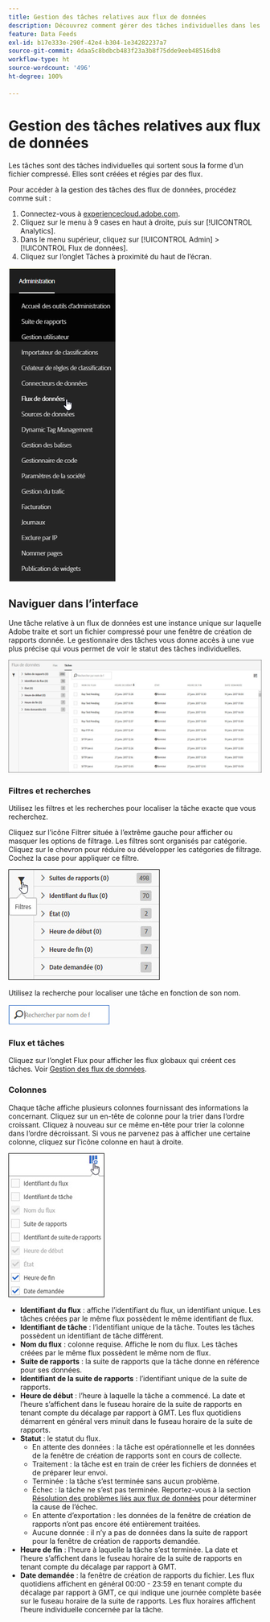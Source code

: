 ```yaml
---
title: Gestion des tâches relatives aux flux de données
description: Découvrez comment gérer des tâches individuelles dans les flux de données.
feature: Data Feeds
exl-id: b17e333e-290f-42e4-b304-1e34282237a7
source-git-commit: 4daa5c8bdbcb483f23a3b8f75dde9eeb48516db8
workflow-type: ht
source-wordcount: '496'
ht-degree: 100%

---
```


# Gestion des tâches relatives aux flux de données

Les tâches sont des tâches individuelles qui sortent sous la forme d’un fichier compressé. Elles sont créées et régies par des flux.

Pour accéder à la gestion des tâches des flux de données, procédez comme suit :

1. Connectez-vous à [experiencecloud.adobe.com](https://experiencecloud.adobe.com).
2. Cliquez sur le menu à 9 cases en haut à droite, puis sur [!UICONTROL Analytics].
3. Dans le menu supérieur, cliquez sur [!UICONTROL Admin] > [!UICONTROL Flux de données].
4. Cliquez sur l’onglet Tâches à proximité du haut de l’écran.

![Menu du flux de données](assets/AdminMenu.png)

## Naviguer dans l’interface

Une tâche relative à un flux de données est une instance unique sur laquelle Adobe traite et sort un fichier compressé pour une fenêtre de création de rapports donnée. Le gestionnaire des tâches vous donne accès à une vue plus précise qui vous permet de voir le statut des tâches individuelles.

![Tâches](assets/jobs.jpg)

### Filtres et recherches

Utilisez les filtres et les recherches pour localiser la tâche exacte que vous recherchez.

Cliquez sur l’icône Filtrer située à l’extrême gauche pour afficher ou masquer les options de filtrage. Les filtres sont organisés par catégorie. Cliquez sur le chevron pour réduire ou développer les catégories de filtrage. Cochez la case pour appliquer ce filtre.

![Filtrer](assets/jobs-filter.jpg)

Utilisez la recherche pour localiser une tâche en fonction de son nom.

![Recherche](assets/search.jpg)

### Flux et tâches

Cliquez sur l’onglet Flux pour afficher les flux globaux qui créent ces tâches. Voir [Gestion des flux de données](df-manage-feeds.md).

### Colonnes

Chaque tâche affiche plusieurs colonnes fournissant des informations la concernant. Cliquez sur un en-tête de colonne pour la trier dans l’ordre croissant. Cliquez à nouveau sur ce même en-tête pour trier la colonne dans l’ordre décroissant. Si vous ne parvenez pas à afficher une certaine colonne, cliquez sur l’icône colonne en haut à droite.

![Icône Colonne](assets/job-cols.jpg)

* **Identifiant du flux** : affiche l’identifiant du flux, un identifiant unique. Les tâches créées par le même flux possèdent le même identifiant de flux.
* **Identifiant de tâche** : l’identifiant unique de la tâche. Toutes les tâches possèdent un identifiant de tâche différent.
* **Nom du flux** : colonne requise. Affiche le nom du flux. Les tâches créées par le même flux possèdent le même nom de flux.
* **Suite de rapports** : la suite de rapports que la tâche donne en référence pour ses données.
* **Identifiant de la suite de rapports** : l’identifiant unique de la suite de rapports.
* **Heure de début** : l’heure à laquelle la tâche a commencé. La date et l’heure s’affichent dans le fuseau horaire de la suite de rapports en tenant compte du décalage par rapport à GMT. Les flux quotidiens démarrent en général vers minuit dans le fuseau horaire de la suite de rapports.
* **Statut** : le statut du flux.
   * En attente des données : la tâche est opérationnelle et les données de la fenêtre de création de rapports sont en cours de collecte.
   * Traitement : la tâche est en train de créer les fichiers de données et de préparer leur envoi.
   * Terminée : la tâche s’est terminée sans aucun problème.
   * Échec : la tâche ne s’est pas terminée. Reportez-vous à la section [Résolution des problèmes liés aux flux de données](troubleshooting.md) pour déterminer la cause de l’échec.
   * En attente d’exportation : les données de la fenêtre de création de rapports n’ont pas encore été entièrement traitées.
   * Aucune donnée : il n’y a pas de données dans la suite de rapport pour la fenêtre de création de rapports demandée.
* **Heure de fin** : l’heure à laquelle la tâche s’est terminée. La date et l’heure s’affichent dans le fuseau horaire de la suite de rapports en tenant compte du décalage par rapport à GMT.
* **Date demandée** : la fenêtre de création de rapports du fichier. Les flux quotidiens affichent en général 00:00 - 23:59 en tenant compte du décalage par rapport à GMT, ce qui indique une journée complète basée sur le fuseau horaire de la suite de rapports. Les flux horaires affichent l’heure individuelle concernée par la tâche.
